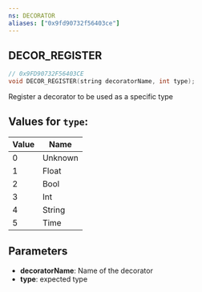 ```yaml
---
ns: DECORATOR
aliases: ["0x9fd90732f56403ce"]
---
```

## DECOR_REGISTER

```c
// 0x9FD90732F56403CE
void DECOR_REGISTER(string decoratorName, int type);
```

Register a decorator to be used as a specific type

## Values for `type`:
| Value | Name |
| --- | --- |
| 0 | Unknown |
| 1 | Float |
| 2 | Bool |
| 3 | Int |
| 4 | String |
| 5 | Time |


## Parameters
* **decoratorName**: Name of the decorator
* **type**: expected type
